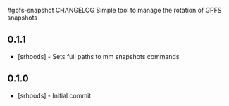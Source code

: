 #gpfs-snapshot CHANGELOG
Simple tool to manage the rotation of GPFS snapshots
## 0.1.1
- [srhoods] - Sets full paths to mm snapshots commands

## 0.1.0
- [srhoods] - Initial commit
